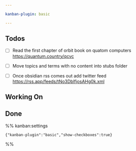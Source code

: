 ```yaml
---

kanban-plugin: basic

---
```


## Todos

- [ ] Read the first chapter of orbit book on quatom computers https://quantum.country/qcvc
- [ ] Move topics and terms with no content into stubs folder
- [ ] Once obsidian rss comes out add twitter feed https://rss.app/feeds/tNo3DblfjosAHg0k.xml


## Working On



## Done





%% kanban:settings
```
{"kanban-plugin":"basic","show-checkboxes":true}
```
%%